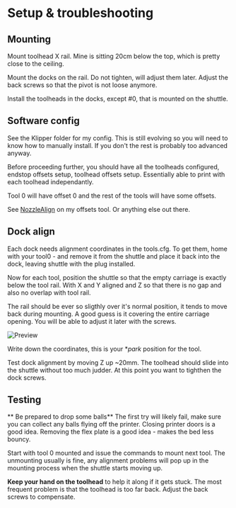 # Setup & troubleshooting

## Mounting

Mount toolhead X rail. Mine is sitting 20cm below the top, which is pretty close to the ceiling. 

Mount the docks on the rail. Do not tighten, will adjust them later.
Adjust the back screws so that the pivot is not loose anymore.

Install the toolheads in the docks, except #0, that is mounted on the shuttle.

## Software config

See the Klipper folder for my config. This is still evolving so you will need to know how to manually install. If you don't the rest is probably too advanced anyway.

Before proceeding further, you should have all the toolheads configured, endstop offsets setup, toolhead offsets setup. Essentially able to print with each toolhead independantly.

Tool 0 will have offset 0 and the rest of the tools will have some offsets.

See [NozzleAlign](https://github.com/viesturz/NozzleAlign) on my offsets tool. Or anything else out there.

## Dock align

Each dock needs alignment coordinates in the tools.cfg. 
To get them, home with your tool0 - and remove it from the shuttle and place it back into the dock, leaving shuttle with the plug installed.

Now for each tool, position the shuttle so that the empty carriage is exactly below the tool rail.
With X and Y aligned and Z so that there is no gap and also no overlap with tool rail. 

The rail should be ever so sligthly over it's normal position, it tends to move back during mounting. A good guess is it covering the entire carriage opening. You will be able to adjust it later with the screws.

![Preview](/images/AlignmentPosition.jpg)

Write down the coordinates, this is your **park* position for the tool.


Test dock alignment by moving Z up ~20mm. The toolhead should slide into the shuttle without too much judder. At this point you want to tighthen the dock screws.

## Testing

** Be prepared to drop some balls** The first try will likely fail, make sure you can collect any balls flying off the printer. Closing printer doors is a good idea. Removing the flex plate is a good idea - makes the bed less bouncy.

Start with tool 0 mounted and issue the commands to mount next tool. The unmounting usually is fine, any alignment problems will pop up in the mounting process when the shuttle starts moving up. 

**Keep your hand on the toolhead** to help it along if it gets stuck. The most frequent problem is that the toolhead is too far back. Adjust the back screws to compensate.

